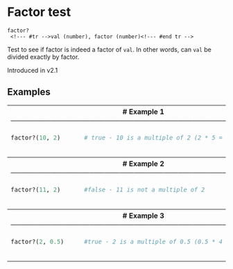 # Factor test

```
factor? 
 <!--- #tr -->val (number), factor (number)<!--- #end tr -->
```


Test to see if factor is indeed a factor of `val`. In other words, can `val` be divided exactly by factor.

Introduced in v2.1

## Examples

<table class="examples">
<tr>
<th colspan="2" class="even head"># Example 1 ──────────────────────────────────────────────────────</th>
</tr>
<tr>
<td class="even">

```ruby
factor?(10, 2)



```

</td>
<td class="even">

<!--- #tr -->
```ruby
# true - 10 is a multiple of 2 (2 * 5 = 10)



```
<!--- #end tr -->

</td>
</tr>
<tr>
<th colspan="2" class="odd head"># Example 2 ──────────────────────────────────────────────────────</th>
</tr>
<tr>
<td class="odd">

```ruby
factor?(11, 2)



```

</td>
<td class="odd">

<!--- #tr -->
```ruby
#false - 11 is not a multiple of 2



```
<!--- #end tr -->

</td>
</tr>
<tr>
<th colspan="2" class="even head"># Example 3 ──────────────────────────────────────────────────────</th>
</tr>
<tr>
<td class="even">

```ruby
factor?(2, 0.5)



```

</td>
<td class="even">

<!--- #tr -->
```ruby
#true - 2 is a multiple of 0.5 (0.5 * 4 = 2)



```
<!--- #end tr -->

</td>
</tr>
</table>

